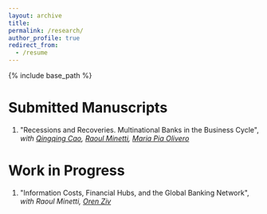 ```yaml
---
layout: archive
title: 
permalink: /research/
author_profile: true
redirect_from:
  - /resume
---
```


{% include base_path %}

Submitted Manuscripts
======
1. "Recessions and Recoveries. Multinational Banks in the Business Cycle",  
*with <a href="https://qingqingcao.weebly.com/" target="_blank">Qingqing Cao</a>, <a href="https://raoulminetti.weebly.com/" target="_blank">Raoul Minetti</a>, <a href="https://www.lebow.drexel.edu/people/mariaolivero" target="_blank">Maria Pia Olivero</a>*

Work in Progress
======
1. "Information Costs, Financial Hubs, and the Global Banking Network",  
*with Raoul Minetti, <a href="https://orenziv.org/" target="_blank">Oren Ziv</a>*
